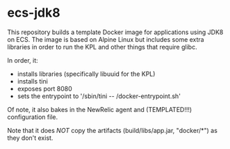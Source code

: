 # ecs-jdk8

This repository builds a template Docker image for applications using JDK8 on ECS. The
image is based on Alpine Linux but includes some extra libraries in order to
run the KPL and other things that require glibc.

In order, it:
* installs libraries (specifically libuuid for the KPL)
* installs tini
* exposes port 8080
* sets the entrypoint to '/sbin/tini -- /docker-entrypoint.sh'

Of note, it also bakes in the NewRelic agent and (TEMPLATED!!!) configuration
file.

Note that it does *NOT* copy the artifacts (build/libs/app.jar, "docker/*") as
they don't exist.
